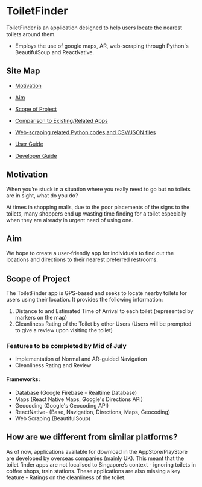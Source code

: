 # ToiletFinder

ToiletFinder is an application designed to help users locate the nearest toilets around them.

* Employs the use of google maps, AR, web-scraping through Python's BeautifulSoup and ReactNative.

## Site Map
* [Motivation](#motivation)

* [Aim](#aim)

* [Scope of Project](#scope-of-project)

* [Comparison to Existing/Related Apps](#how-are-we-different-from-similar-platforms)

* [Web-scraping related Python codes and CSV/JSON files](https://github.com/shaunnmui97/toiletfinderRNcode/tree/master/Web%20Scraping)

* [User Guide](https://github.com/hazletnj/tf/blob/master/docs/userguide.md)

* [Developer Guide](https://github.com/hazletnj/tf/blob/master/docs/developerguide.md)


## Motivation

When you’re stuck in a situation where you really need to go but no toilets are in sight, what do you do?

At times in shopping malls, due to the poor placements of the signs to the toilets, many shoppers end up wasting time finding for a toilet especially when they are already in urgent need of using one. 

## Aim

We hope to create a user-friendly app for individuals to find out the locations and directions to their nearest preferred restrooms.

## Scope of Project

The ToiletFinder app is GPS-based and seeks to locate nearby toilets for users using their location. It provides the following information:
1. Distance to and Estimated Time of Arrival to each toilet (represented by markers on the map)
2. Cleanliness Rating of the Toilet by other Users (Users will be prompted to give a review upon visiting the toilet)

### Features to be completed by Mid of July
* Implementation of Normal and AR-guided Navigation
* Cleanliness Rating and Review

#### Frameworks:
* Database (Google Firebase - Realtime Database)
* Maps (React Native Maps, Google's Directions API)
* Geocoding (Google's Geocoding API)
* ReactNative- (Base, Navigation, Directions, Maps, Geocoding)
* Web Scraping (BeautifulSoup)

## How are we different from similar platforms?
As of now, applications available for download in the AppStore/PlayStore are developed by overseas companies (mainly UK). This meant that the toilet finder apps are not localised to Singapore’s context - ignoring toilets in coffee shops, train stations. These applications are also missing a key feature - Ratings on the cleanliness of the toilet.

